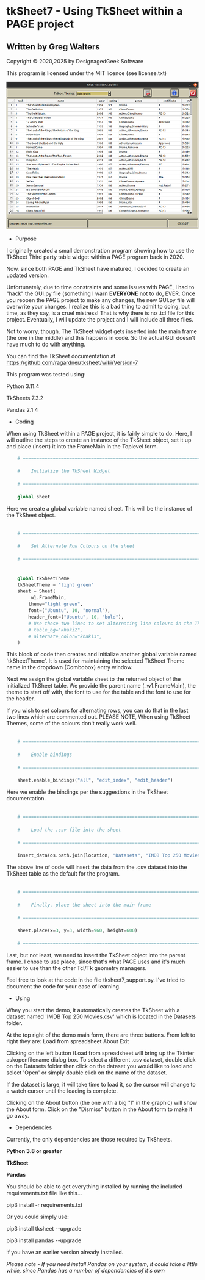tkSheet7 - Using TkSheet within a PAGE project
================================================

Written by Greg Walters
---------------------------

Copyright © 2020,2025 by DesignagedGeek Software

This program is licensed under the MIT licence (see license.txt)

![Program Image](PAGETkSheet7.3.2Demo001.png)




*  Purpose

I originally created a small demonstration program showing how to use the TkSheet Third party table widget within a PAGE program back in 2020.  
  
Now, since both PAGE and TkSheet have matured, I decided to create an updated version.  
  
Unfortunately, due to time constraints and some issues with PAGE, I had to "hack" the GUI.py file (something I warn **EVERYONE** not to do, EVER.  Once you reopen the PAGE project to make any changes, the new GUI.py file will overwrite your changes. I realize this is a bad thing to admit to doing, but time, as they say, is a cruel mistress! That is why there is no .tcl file for this project.  Eventually, I will update the project and I will include all three files.  
  
Not to worry, though. The TkSheet widget gets inserted into the main frame (the one in the middle) and this happens in code. So the actual GUI doesn't have much to do with anything.

You can find the TkSheet documentation at <https://github.com/ragardner/tksheet/wiki/Version-7>

This program was tested using:

Python 3.11.4

TkSheets 7.3.2

Pandas 2.1 4





  * Coding

When using TkSheet within a PAGE project, it is fairly simple to do.  Here, I will outline the steps to create an instance of the TkSheet object, set it up and place (insert) it into the FrameMain in the Toplevel form.

```python
    # ====================================================================

    #    Initialize the TkSheet Widget

    # ====================================================================

    global sheet
```   
Here we create a global variable named sheet.  This will be the instance of the TkSheet object.

```python

    # ====================================================================

    #    Set Alternate Row Colours on the sheet

    # ====================================================================


    global tkSheetTheme
    tkSheetTheme = "light green"
    sheet = Sheet(
        _w1.FrameMain,
        theme="light green",
        font=("Ubuntu", 10, "normal"),
        header_font=("Ubuntu", 10, "bold"),
        # Use these two lines to set alternating line colours in the TkSheet
        # table_bg="khaki2",
        # alternate_color="khaki3",
    )
```
   This block of code then creates and initialize another global variable named 'tkSheetTheme'.  It is used for maintaining the selected TkSheet Theme name in the dropdown (Combobox) entry window.  
  
Next we assign the global variable sheet to the returned object of the initialized TkSheet table.  We provide the parent name (_w1.FrameMain), the theme to start off with, the font to use for the table and the font to use for the header.  

If you wish to set colours for alternating rows, you can do that in the last two lines which are commented out.  PLEASE NOTE, When using TkSheet Themes, some of the colours don't really work well.
    

```python

    # ====================================================================

    #    Enable bindings

    # ====================================================================

    sheet.enable_bindings("all", "edit_index", "edit_header")

```
Here we enable the bindings per the suggestions in the TkSheet documentation.  

```python

    # ====================================================================

    #    Load the .csv file into the sheet

    # ====================================================================

    insert_data(os.path.join(location, "Datasets", "IMDB Top 250 Movies.csv"))

```
The above line of code will insert the data from the .csv dataset into the TkSheet table as the default for the program.

```python

    # ====================================================================

    #    Finally, place the sheet into the main frame

    # ====================================================================

    sheet.place(x=3, y=3, width=960, height=600)

    # ====================================================================
```
Last, but not least, we need to insert the TkSheet object into the parent frame. I chose to use **place**, since that's what PAGE uses and it's much easier to use than the other Tcl/Tk geometry managers.  
  
Feel free to look at the code in the file tksheet7_support.py. I've tried to document the code for your ease of learning.




  * Using

Whey you start the demo, it automatically creates the TkSheet with a dataset named 'IMDB Top 250 Movies.csv' which is located in the Datasets folder.

At the top right of the demo main form, there are three buttons. From left to right they are:
   Load from spreadsheet
   About
   Exit
   
Clicking on the left button (Load from spreadsheet will bring up the Tkinter askopenfilename dialog box. To select a different .csv dataset, double click on the Datasets folder then click on the dataset you would like to load and select 'Open' or simply double click on the name of the dataset.

If the dataset is large, it will take time to load it, so the cursor will change to a watch cursor until the loading is complete.

Clicking on the About button (the one with a big "I" in the graphic) will show the About form.  Click on the "Dismiss" button in the About form to make it go away.




  * Dependencies

Currently, the only dependencies are those required by TkSheets. 

 **Python 3.8 or greater**
 
 **TkSheet**
 
 **Pandas**
 
 You should be able to get everything installed by running the included requirements.txt file like this...

pip3 install -r requirements.txt

Or you could simply use:

pip3 install tksheet --upgrade

pip3 install pandas --upgrade

if you have an earlier version already installed.

*Please note - If you need install Pandas on your system, it could take a little while, since Pandas has a number of dependencies of it's own*

